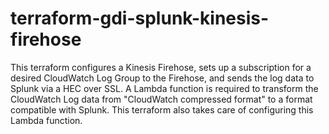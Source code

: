 # terraform-gdi-splunk-kinesis-firehose
This terraform configures a Kinesis Firehose, sets up a subscription for a desired CloudWatch Log Group to the Firehose, and sends the log data to Splunk via a HEC over SSL.  A Lambda function is required to transform the CloudWatch Log data from "CloudWatch compressed format" to a format compatible with Splunk.  This terraform also takes care of configuring this Lambda function.
